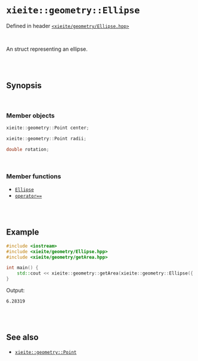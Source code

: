 # `xieite::geometry::Ellipse`
Defined in header [`<xieite/geometry/Ellipse.hpp>`](https://github.com/Eczbek/xieite/tree/main/include/xieite/geometry/Ellipse.hpp)

<br/>

An struct representing an ellipse.

<br/><br/>

## Synopsis

<br/>

### Member objects
```cpp
xieite::geometry::Point center;
```
```cpp
xieite::geometry::Point radii;
```
```cpp
double rotation;
```

<br/>

### Member functions
- [`Ellipse`](https://github.com/Eczbek/xieite/tree/main/docs/geometry/Ellipse/constructor.md)
- [`operator==`](https://github.com/Eczbek/xieite/tree/main/docs/geometry/Ellipse/operatorEquals.md)

<br/><br/>

## Example
```cpp
#include <iostream>
#include <xieite/geometry/Ellipse.hpp>
#include <xieite/geometry/getArea.hpp>

int main() {
	std::cout << xieite::geometry::getArea(xieite::geometry::Ellipse({ 0.0, 0.0 }, { 1.0, 2.0 })) << '\n';
}
```
Output:
```
6.28319
```

<br/><br/>

## See also
- [`xieite::geometry::Point`](https://github.com/Eczbek/xieite/tree/main/docs/geometry/Point.md)
